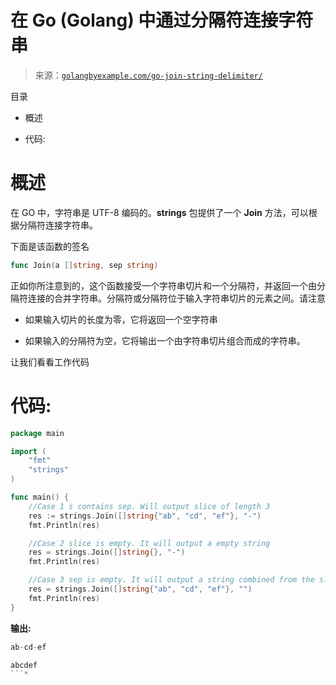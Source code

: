 <!--yml

类别: 未分类

日期: 2024-10-13 06:12:08

-->

# 在 Go (Golang) 中通过分隔符连接字符串

> 来源：[`golangbyexample.com/go-join-string-delimiter/`](https://golangbyexample.com/go-join-string-delimiter/)

目录

+   概述

+   代码:

# **概述**

在 GO 中，字符串是 UTF-8 编码的。**strings** 包提供了一个 **Join** 方法，可以根据分隔符连接字符串。

下面是该函数的签名

```go
func Join(a []string, sep string)
```

正如你所注意到的，这个函数接受一个字符串切片和一个分隔符，并返回一个由分隔符连接的合并字符串。分隔符或分隔符位于输入字符串切片的元素之间。请注意

+   如果输入切片的长度为零，它将返回一个空字符串

+   如果输入的分隔符为空，它将输出一个由字符串切片组合而成的字符串。

让我们看看工作代码

# **代码:**

```go
package main

import (
    "fmt"
    "strings"
)

func main() {
    //Case 1 s contains sep. Will output slice of length 3
    res := strings.Join([]string{"ab", "cd", "ef"}, "-")
    fmt.Println(res)

    //Case 2 slice is empty. It will output a empty string
    res = strings.Join([]string{}, "-")
    fmt.Println(res)

    //Case 3 sep is empty. It will output a string combined from the slice of strings
    res = strings.Join([]string{"ab", "cd", "ef"}, "")
    fmt.Println(res)
}
```

**输出:**

```go
ab-cd-ef

abcdef
```*
